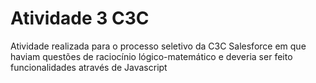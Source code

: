 # Atividade 3 C3C

Atividade realizada para o processo seletivo da C3C Salesforce em que haviam questões de raciocínio lógico-matemático e deveria ser feito funcionalidades através de Javascript
